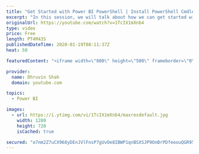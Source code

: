 ```yaml
---
title: "Get Started with Power BI PowerShell | Install PowerShell Cmdlets for Power BI"
excerpt: "In this session, we will talk about how we can get started with the Power BI PowerShell. For any organization, if we wish to perform some admin related tasks easily and in faster manner, PowerShell is the best option. So many operations we can perform very easily and faster.  This is the first introduction"
originalUrl: https://youtube.com/watch?v=1TcIX1mXnb4
type: video
price: Free
length: PT4M43S
publishedDateTime: 2020-01-19T08:11:37Z
heat: 50

featuredContent: "<iframe width=\"800\" height=\"500\" frameborder=\"0\" src=\"https://www.youtube.com/embed/1TcIX1mXnb4\" allow=\"accelerometer; autoplay; encrypted-media; gyroscope; picture-in-picture\" allowfullscreen></iframe>"

provider:
  name: Dhruvin Shah
  domain: youtube.com

topics:
  - Power BI

images:
  - url: https://i.ytimg.com/vi/1TcIX1mXnb4/maxresdefault.jpg
    width: 1280
    height: 720
    isCached: true

secured: "o7nm2Z7uCX968yDEnJVlFnsP7gUvOe8IBWP1qnBSXSJP9OnBrPDfeoouQGR95mQR0A2ANp6eD+eCsX4+HyRaqW6em8gszx6iNLB8xBlY5KCDMrfQ9rplYZY8lKI9cqVvKo3t+BPmGUvDjzwZt+2hZEi9IsTGPf6KOqsifJCGgjzyH998XqSvi2Oeo+gW0uCUAB3KCFEypikAc5ksgNQawRhJ+mCs4uKMR4KMWhmj0qBdQZNJjk3nC3V2HJlwsNPpfrox6lt3K4lPByN/Sz49q3nZlLlfIsKeQ2iA41tB046TILyVFEAIThTtw9caa03Rqs4JEiC5ktvK8lrymhxmDavLwX9V/8d9eyXg0g5GnAOeXUSedBMRPFLsHXwHvjEhZhRX09dMMpkHMYOJvzPTWpPHRv/B8EgJT/BTseFhjl8=;PgkV0R71rKb+tGEKuv/HjA=="
---
```



